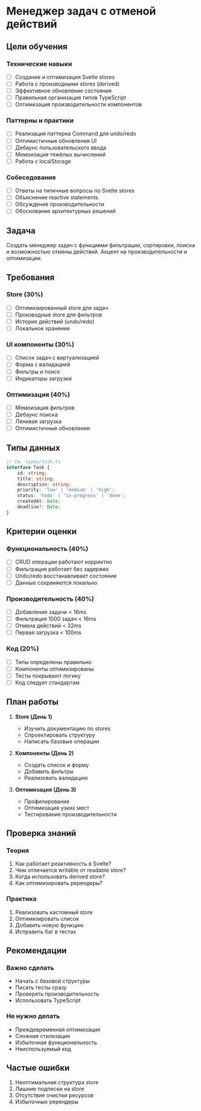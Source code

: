 # Менеджер задач с отменой действий

## Цели обучения

### Технические навыки
- [ ] Создание и оптимизация Svelte stores
- [ ] Работа с производными stores (derived)
- [ ] Эффективное обновление состояния
- [ ] Правильная организация типов TypeScript
- [ ] Оптимизация производительности компонентов

### Паттерны и практики
- [ ] Реализация паттерна Command для undo/redo
- [ ] Оптимистичные обновления UI
- [ ] Дебаунс пользовательского ввода
- [ ] Мемоизация тяжёлых вычислений
- [ ] Работа с localStorage

### Собеседование
- [ ] Ответы на типичные вопросы по Svelte stores
- [ ] Объяснение reactive statements
- [ ] Обсуждение производительности
- [ ] Обоснование архитектурных решений

## Задача

Создать менеджер задач с функциями фильтрации, сортировки, поиска и возможностью отмены действий. Акцент на производительности и оптимизации.

## Требования

### Store (30%)
- [ ] Оптимизированный store для задач
- [ ] Производные store для фильтров
- [ ] История действий (undo/redo)
- [ ] Локальное хранение

### UI компоненты (30%)
- [ ] Список задач с виртуализацией
- [ ] Форма с валидацией
- [ ] Фильтры и поиск
- [ ] Индикаторы загрузки

### Оптимизация (40%)
- [ ] Мемоизация фильтров
- [ ] Дебаунс поиска
- [ ] Ленивая загрузка
- [ ] Оптимистичные обновления

## Типы данных
```typescript
// См. types/task.ts
interface Task {
    id: string;
    title: string;
    description: string;
    priority: 'low' | 'medium' | 'high';
    status: 'todo' | 'in-progress' | 'done';
    createdAt: Date;
    deadline?: Date;
}
```

## Критерии оценки

### Функциональность (40%)
- [ ] CRUD операции работают корректно
- [ ] Фильтрация работает без задержек
- [ ] Undo/redo восстанавливает состояние
- [ ] Данные сохраняются локально

### Производительность (40%)
- [ ] Добавление задачи < 16ms
- [ ] Фильтрация 1000 задач < 16ms
- [ ] Отмена действий < 32ms
- [ ] Первая загрузка < 100ms

### Код (20%)
- [ ] Типы определены правильно
- [ ] Компоненты оптимизированы
- [ ] Тесты покрывают логику
- [ ] Код следует стандартам

## План работы

1. **Store (День 1)**
   - Изучить документацию по stores
   - Спроектировать структуру
   - Написать базовые операции

2. **Компоненты (День 2)**
   - Создать список и форму
   - Добавить фильтры
   - Реализовать валидацию

3. **Оптимизация (День 3)**
   - Профилирование
   - Оптимизация узких мест
   - Тестирование производительности

## Проверка знаний

### Теория
1. Как работает реактивность в Svelte?
2. Чем отличается writable от readable store?
3. Когда использовать derived store?
4. Как оптимизировать ререндеры?

### Практика
1. Реализовать кастомный store
2. Оптимизировать список
3. Добавить новую функцию
4. Исправить баг в тестах

## Рекомендации

### Важно сделать
- Начать с базовой структуры
- Писать тесты сразу
- Проверять производительность
- Использовать TypeScript

### Не нужно делать
- Преждевременная оптимизация
- Сложная стилизация
- Избыточная функциональность
- Неиспользуемый код

## Частые ошибки
1. Неоптимальная структура store
2. Лишние подписки на store
3. Отсутствие очистки ресурсов
4. Избыточные ререндеры
